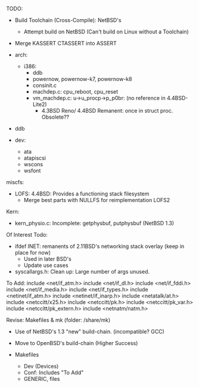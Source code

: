 TODO:
- Build Toolchain (Cross-Compile): NetBSD's
	- Attempt build on NetBSD (Can't build on Linux without a Toolchain)
- Merge KASSERT CTASSERT into ASSERT

- arch:
	- i386:
		- ddb
		- powernow, powernow-k7, powernow-k8
		- consinit.c 
		- machdep.c: cpu_reboot, cpu_reset
		- vm_machdep.c: u->u_procp->p_p0br: (no reference in 4.4BSD-Lite2)
			- 4.3BSD Reno/ 4.4BSD Remanent: once in struct proc. Obsolete?? 
- ddb
- dev:
	- ata
	- atapiscsi
	- wscons
	- wsfont
	
miscfs:
- LOFS: 4.4BSD: Provides a functioning stack filesystem
	- Merge best parts with NULLFS for reimplementation LOFS2

Kern:
- kern_physio.c: Incomplete: getphysbuf, putphysbuf (NetBSD 1.3)

Of Interest Todo:
- ifdef INET: remanents of 2.11BSD's networking stack overlay (keep in place for now)
	- Used in later BSD's
	- Update use cases
- syscallargs.h: Clean up: Large number of args unused.

To Add:
include <net/if_atm.h>
include <net/if_dl.h>
include <net/if_fddi.h>
include <net/if_media.h>
include <net/if_types.h>
include <netinet/if_atm.h>
include <netinet/if_inarp.h>
include <netatalk/at.h>
include <netccitt/x25.h>
include <netccitt/pk.h>
include <netccitt/pk_var.h>
include <netccitt/pk_extern.h>
include <netnatm/natm.h>

Revise: Makefiles & mk (folder: /share/mk)
- Use of NetBSD's 1.3 "new" build-chain. (incompatible? GCC)
- Move to OpenBSD's build-chain (Higher Success)

- Makefiles
	- Dev (Devices)
	- Conf: Includes "To Add"
	- GENERIC, files


	